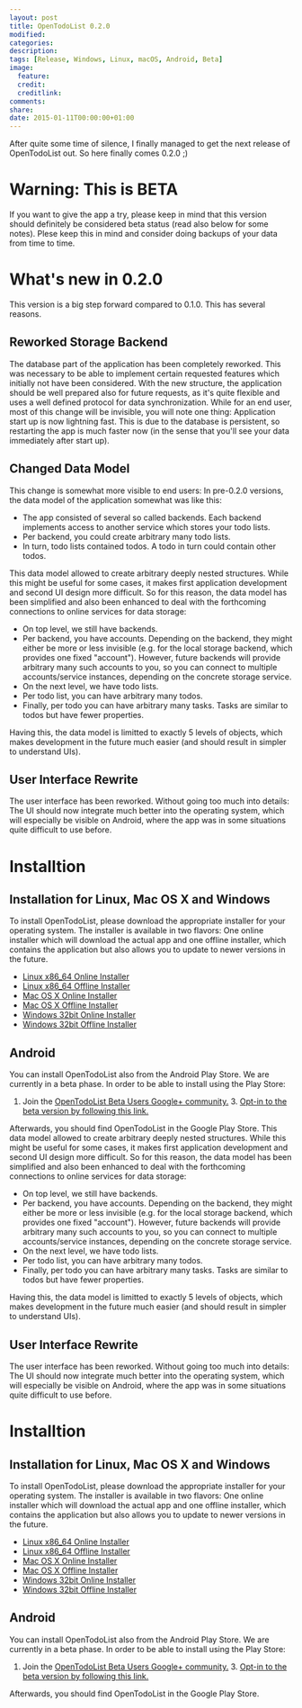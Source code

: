 ```yaml
---
layout: post
title: OpenTodoList 0.2.0
modified:
categories: 
description:
tags: [Release, Windows, Linux, macOS, Android, Beta]
image:
  feature:
  credit:
  creditlink:
comments:
share:
date: 2015-01-11T00:00:00+01:00
---
```


After quite some time of silence, I finally managed to get the next release of OpenTodoList out. So here finally comes 0.2.0 ;)

Warning: This is BETA
=====================

If you want to give the app a try, please keep in mind that this version should definitely be considered beta status (read also below for some notes). Plese keep this in mind and consider doing backups of your data from time to time.

What's new in 0.2.0
===================

This version is a big step forward compared to 0.1.0. This has several reasons.

Reworked Storage Backend
------------------------

The database part of the application has been completely reworked. This was necessary to be able to implement certain requested features which initially not have been considered. With the new structure, the application should be well prepared also for future requests, as it's quite flexible and uses a well defined protocol for data synchronization. While for an end user, most of this change will be invisible, you will note one thing: Application start up is now lightning fast. This is due to the database is persistent, so restarting the app is much faster now (in the sense that you'll see your data immediately after start up).

Changed Data Model
------------------

This change is somewhat more visible to end users: In pre-0.2.0 versions, the data model of the application somewhat was like this:

*   The app consisted of several so called backends. Each backend implements access to another service which stores your todo lists.
*   Per backend, you could create arbitrary many todo lists.
*   In turn, todo lists contained todos. A todo in turn could contain other todos.

This data model allowed to create arbitrary deeply nested structures. While this might be useful for some cases, it makes first application development and second UI design more difficult. So for this reason, the data model has been simplified and also been enhanced to deal with the forthcoming connections to online services for data storage:

*   On top level, we still have backends.
*   Per backend, you have accounts. Depending on the backend, they might either be more or less invisible (e.g. for the local storage backend, which provides one fixed "account"). However, future backends will provide arbitrary many such accounts to you, so you can connect to multiple accounts/service instances, depending on the concrete storage service.
*   On the next level, we have todo lists.
*   Per todo list, you can have arbitrary many todos.
*   Finally, per todo you can have arbitrary many tasks. Tasks are similar to todos but have fewer properties.

Having this, the data model is limitted to exactly 5 levels of objects, which makes development in the future much easier (and should result in simpler to understand UIs).

User Interface Rewrite
----------------------

The user interface has been reworked. Without going too much into details: The UI should now integrate much better into the operating system, which will especially be visible on Android, where the app was in some situations quite difficult to use before.

Installtion
===========

Installation for Linux, Mac OS X and Windows
--------------------------------------------

To install OpenTodoList, please download the appropriate installer for your operating system. The installer is available in two flavors: One online installer which will download the actual app and one offline installer, which contains the application but also allows you to update to newer versions in the future.

*   [Linux x86_64 Online Installer](http://rpdev.net/public/repositories/qtifw/OpenTodoList-online-linux-x86_64-0.1.0)
*   [Linux x86_64 Offline Installer](http://rpdev.net/public/repositories/qtifw/OpenTodoList-offline-linux-x86_64-0.2.0)
*   [Mac OS X Online Installer](http://rpdev.net/public/repositories/qtifw/OpenTodoList-online-macos-x86_64-0.2.0.dmg)
*   [Mac OS X Offline Installer](http://rpdev.net/public/repositories/qtifw/OpenTodoList-offline-macos-x86_64-0.2.0.dmg)
*   [Windows 32bit Online Installer](http://rpdev.net/public/repositories/qtifw/OpenTodoList-online-windows-i386-0.2.0.exe)
*   [Windows 32bit Offline Installer](http://rpdev.net/public/repositories/qtifw/OpenTodoList-offline-windows-i386-0.2.0.exe)

Android
-------

You can install OpenTodoList also from the Android Play Store. We are currently in a beta phase. In order to be able to install using the Play Store:

1.  Join the [OpenTodoList Beta Users Google+ community.](https://plus.google.com/communities/106580508283710923527)
[](https://plus.google.com/communities/106580508283710923527)3.  [](https://plus.google.com/communities/106580508283710923527)[Opt-in to the beta version by following this link.](https://play.google.com/apps/testing/net.rpdev.opentodolist)

Afterwards, you should find OpenTodoList in the Google Play Store. This data model allowed to create arbitrary deeply nested structures. While this might be useful for some cases, it makes first application development and second UI design more difficult. So for this reason, the data model has been simplified and also been enhanced to deal with the forthcoming connections to online services for data storage:

*   On top level, we still have backends.
*   Per backend, you have accounts. Depending on the backend, they might either be more or less invisible (e.g. for the local storage backend, which provides one fixed "account"). However, future backends will provide arbitrary many such accounts to you, so you can connect to multiple accounts/service instances, depending on the concrete storage service.
*   On the next level, we have todo lists.
*   Per todo list, you can have arbitrary many todos.
*   Finally, per todo you can have arbitrary many tasks. Tasks are similar to todos but have fewer properties.

Having this, the data model is limitted to exactly 5 levels of objects, which makes development in the future much easier (and should result in simpler to understand UIs).

User Interface Rewrite
----------------------

The user interface has been reworked. Without going too much into details: The UI should now integrate much better into the operating system, which will especially be visible on Android, where the app was in some situations quite difficult to use before.

Installtion
===========

Installation for Linux, Mac OS X and Windows
--------------------------------------------

To install OpenTodoList, please download the appropriate installer for your operating system. The installer is available in two flavors: One online installer which will download the actual app and one offline installer, which contains the application but also allows you to update to newer versions in the future.

*   [Linux x86_64 Online Installer](http://rpdev.net/public/repositories/qtifw/OpenTodoList-online-linux-x86_64-0.1.0)
*   [Linux x86_64 Offline Installer](http://rpdev.net/public/repositories/qtifw/OpenTodoList-offline-linux-x86_64-0.2.0)
*   [Mac OS X Online Installer](http://rpdev.net/public/repositories/qtifw/OpenTodoList-online-macos-x86_64-0.2.0.dmg)
*   [Mac OS X Offline Installer](http://rpdev.net/public/repositories/qtifw/OpenTodoList-offline-macos-x86_64-0.2.0.dmg)
*   [Windows 32bit Online Installer](http://rpdev.net/public/repositories/qtifw/OpenTodoList-online-windows-i386-0.2.0.exe)
*   [Windows 32bit Offline Installer](http://rpdev.net/public/repositories/qtifw/OpenTodoList-offline-windows-i386-0.2.0.exe)

Android
-------

You can install OpenTodoList also from the Android Play Store. We are currently in a beta phase. In order to be able to install using the Play Store:

1.  Join the [OpenTodoList Beta Users Google+ community.](https://plus.google.com/communities/106580508283710923527)
[](https://plus.google.com/communities/106580508283710923527)3.  [](https://plus.google.com/communities/106580508283710923527)[Opt-in to the beta version by following this link.](https://play.google.com/apps/testing/net.rpdev.opentodolist)

Afterwards, you should find OpenTodoList in the Google Play Store.